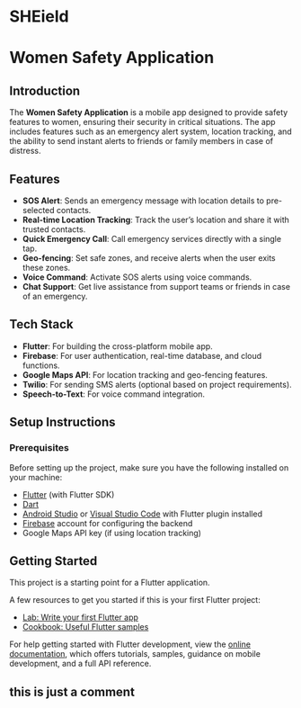 # SHEield
# Women Safety Application

## Introduction

The **Women Safety Application** is a mobile app designed to provide safety features to women, ensuring their security in critical situations. The app includes features such as an emergency alert system, location tracking, and the ability to send instant alerts to friends or family members in case of distress.

## Features

- **SOS Alert**: Sends an emergency message with location details to pre-selected contacts.
- **Real-time Location Tracking**: Track the user’s location and share it with trusted contacts.
- **Quick Emergency Call**: Call emergency services directly with a single tap.
- **Geo-fencing**: Set safe zones, and receive alerts when the user exits these zones.
- **Voice Command**: Activate SOS alerts using voice commands.
- **Chat Support**: Get live assistance from support teams or friends in case of an emergency.

## Tech Stack

- **Flutter**: For building the cross-platform mobile app.
- **Firebase**: For user authentication, real-time database, and cloud functions.
- **Google Maps API**: For location tracking and geo-fencing features.
- **Twilio**: For sending SMS alerts (optional based on project requirements).
- **Speech-to-Text**: For voice command integration.

## Setup Instructions

### Prerequisites

Before setting up the project, make sure you have the following installed on your machine:
- [Flutter](https://flutter.dev/docs/get-started/install) (with Flutter SDK)
- [Dart](https://dart.dev/get-dart)
- [Android Studio](https://developer.android.com/studio) or [Visual Studio Code](https://code.visualstudio.com/) with Flutter plugin installed
- [Firebase](https://firebase.google.com/) account for configuring the backend
- Google Maps API key (if using location tracking)


## Getting Started

This project is a starting point for a Flutter application.

A few resources to get you started if this is your first Flutter project:

- [Lab: Write your first Flutter app](https://docs.flutter.dev/get-started/codelab)
- [Cookbook: Useful Flutter samples](https://docs.flutter.dev/cookbook)

For help getting started with Flutter development, view the
[online documentation](https://docs.flutter.dev/), which offers tutorials,
samples, guidance on mobile development, and a full API reference.
## this is just a comment 
